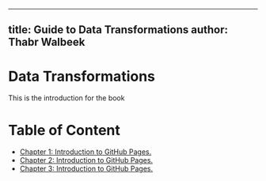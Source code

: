 
---
title: Guide to Data Transformations
author: Thabr Walbeek
---
# Data Transformations

This is the introduction for the book

# Table of Content

- [Chapter 1: Introduction to GitHub Pages.](article1.html)
- [Chapter 2: Introduction to GitHub Pages.](article2.html)
- [Chapter 3: Introduction to GitHub Pages.](article3.html)